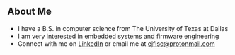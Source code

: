 ## About Me
* I have a B.S. in computer science from The University of Texas at Dallas
* I am very interested in embedded systems and firmware engineering
* Connect with me on [LinkedIn](https://www.linkedin.com/in/ejfisc/) or email me at ejfisc@protonmail.com
